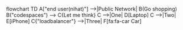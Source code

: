 flowchart TD
    A["end user(nihat)"] -->|Public
    Network| B(Go shopping)
    B("codespaces") --> C{Let me think}
    C -->|One| D[Laptop]
    C -->|Two| E[iPhone]
    C{"loadbalancer"} -->|Three| F[fa:fa-car Car]
